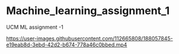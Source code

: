 # Machine_learning_assignment_1
UCM ML assignment -1


https://user-images.githubusercontent.com/112665808/188057845-e19eab8d-3ebd-42d2-b674-778a46c0bbed.mp4

